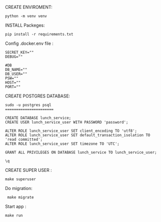 CREATE ENVIROMENT:

``python -m venv venv`` 

INSTALL Packeges:

``pip install -r requirements.txt``

Config .docker.env file :
```
SECRET_KEY=""
DEBUG=""

#DB
DB_NAME=""
DB_USER=""
PSW=""
HOST=""
PORT=""

```

CREATE POSTGRES DATABASE: 

```
sudo -u postgres psql
======================

CREATE DATABASE lunch_service;
CREATE USER lunch_service_user WITH PASSWORD 'password';

ALTER ROLE lunch_service_user SET client_encoding TO 'utf8';
ALTER ROLE lunch_service_user SET default_transaction_isolation TO 'read committed';
ALTER ROLE lunch_service_user SET timezone TO 'UTC';

GRANT ALL PRIVILEGES ON DATABASE lunch_service TO lunch_service_user;

\q
```

CREATE SUPER USER :

``make superuser
``

Do migration:

`` make migrate``

Start app :

``make run``
